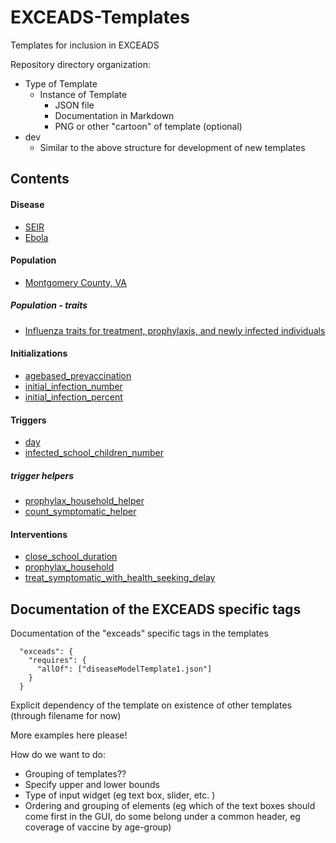 # EXCEADS-Templates
Templates for inclusion in EXCEADS

Repository directory organization:
* Type of Template
  - Instance of Template
    - JSON file
    - Documentation in Markdown
    - PNG or other "cartoon" of template (optional)
* dev
  - Similar to the above structure for development of new templates

## Contents
#### Disease  
* [SEIR](https://github.com/NSSAC/EXCEADS-Templates/blob/master/disease/seir/seir.md)
* [Ebola](https://github.com/NSSAC/EXCEADS-Templates/blob/master/disease/ebola/ebola.md)

#### Population  
* [Montgomery County, VA](https://github.com/NSSAC/EXCEADS-Templates/blob/master/population/VA_montgomery_county/montgomery_county_va.md)

##### Population - traits
* [Influenza traits for treatment, prophylaxis, and newly infected individuals](https://github.com/NSSAC/EXCEADS-Templates/blob/master/population/_node_traits/Isymp_treat_prophylax/Isymp_treat_prophylax.md)  

#### Initializations
* [agebased_prevaccination](https://github.com/NSSAC/EXCEADS-Templates/blob/master/initialization/agebased_prevaccination/agebased_prevaccination.md)
* [initial_infection_number](https://github.com/NSSAC/EXCEADS-Templates/blob/master/initialization/initial_infection_number/initial_infection_number.md)  
* [initial_infection_percent](https://github.com/NSSAC/EXCEADS-Templates/blob/master/initialization/initial_infection_percent/initial_infection_percent.md)

#### Triggers
* [day](https://github.com/NSSAC/EXCEADS-Templates/blob/master/trigger/day/day.md)  
* [infected_school_children_number](https://github.com/NSSAC/EXCEADS-Templates/blob/master/trigger/infected_school_children_number/infected_school_children_number.md)  

##### trigger helpers 
* [prophylax_household_helper](https://github.com/NSSAC/EXCEADS-Templates/blob/master/trigger/prophylax_household_helper/prophylax_household_helper.md)  
* [count_symptomatic_helper](https://github.com/NSSAC/EXCEADS-Templates/blob/master/trigger/count_symptomatic_helper/count_symptomatic_helper.md)  

#### Interventions
* [close_school_duration](https://github.com/NSSAC/EXCEADS-Templates/blob/master/intervention/close_school_duration/close_school_duration.md)    
* [prophylax_household](https://github.com/NSSAC/EXCEADS-Templates/blob/master/intervention/prophylax_household/prophylax_household.md)  
* [treat_symptomatic_with_health_seeking_delay](https://github.com/NSSAC/EXCEADS-Templates/blob/master/intervention/treat_symptomatic_with_health_seeking_delay/treat_symptomatic_with_health_seeking_delay.md)  


    
## Documentation of the EXCEADS specific tags
Documentation of the "exceads" specific tags in the templates

```
  "exceads": {
    "requires": {
      "allOf": ["diseaseModelTemplate1.json"]
    }
  }
```
Explicit dependency of the template on existence of other templates (through filename for now)

More examples here please!

How do we want to do:
* Grouping of templates??
* Specify upper and lower bounds
* Type of input widget (eg text box, slider, etc. )
* Ordering and grouping of elements (eg which of the text boxes should come first in the GUI, do some belong under a common header, eg coverage of vaccine by age-group)
